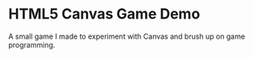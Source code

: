 HTML5 Canvas Game Demo
======================

A small game I made to experiment with Canvas and brush up on game programming.
